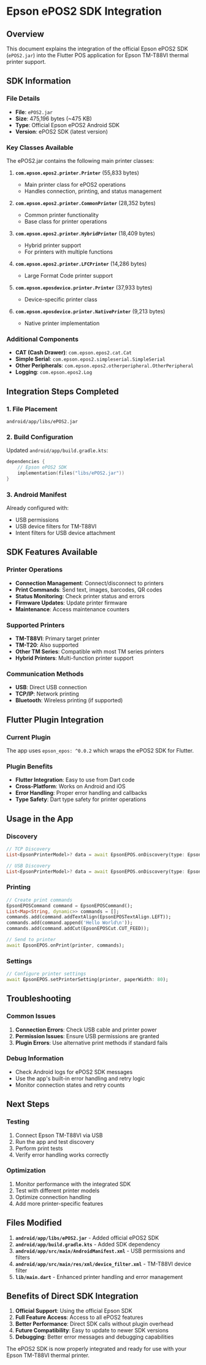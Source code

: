 # Epson ePOS2 SDK Integration

## Overview
This document explains the integration of the official Epson ePOS2 SDK (`ePOS2.jar`) into the Flutter POS application for Epson TM-T88VI thermal printer support.

## SDK Information

### File Details
- **File**: `ePOS2.jar`
- **Size**: 475,196 bytes (~475 KB)
- **Type**: Official Epson ePOS2 Android SDK
- **Version**: ePOS2 SDK (latest version)

### Key Classes Available
The ePOS2.jar contains the following main printer classes:

1. **`com.epson.epos2.printer.Printer`** (55,833 bytes)
   - Main printer class for ePOS2 operations
   - Handles connection, printing, and status management

2. **`com.epson.epos2.printer.CommonPrinter`** (28,352 bytes)
   - Common printer functionality
   - Base class for printer operations

3. **`com.epson.epos2.printer.HybridPrinter`** (18,409 bytes)
   - Hybrid printer support
   - For printers with multiple functions

4. **`com.epson.epos2.printer.LFCPrinter`** (14,286 bytes)
   - Large Format Code printer support

5. **`com.epson.eposdevice.printer.Printer`** (37,933 bytes)
   - Device-specific printer class

6. **`com.epson.eposdevice.printer.NativePrinter`** (9,213 bytes)
   - Native printer implementation

### Additional Components
- **CAT (Cash Drawer)**: `com.epson.epos2.cat.Cat`
- **Simple Serial**: `com.epson.epos2.simpleserial.SimpleSerial`
- **Other Peripherals**: `com.epson.epos2.otherperipheral.OtherPeripheral`
- **Logging**: `com.epson.epos2.Log`

## Integration Steps Completed

### 1. File Placement
```
android/app/libs/ePOS2.jar
```

### 2. Build Configuration
Updated `android/app/build.gradle.kts`:
```kotlin
dependencies {
    // Epson ePOS2 SDK
    implementation(files("libs/ePOS2.jar"))
}
```

### 3. Android Manifest
Already configured with:
- USB permissions
- USB device filters for TM-T88VI
- Intent filters for USB device attachment

## SDK Features Available

### Printer Operations
- **Connection Management**: Connect/disconnect to printers
- **Print Commands**: Send text, images, barcodes, QR codes
- **Status Monitoring**: Check printer status and errors
- **Firmware Updates**: Update printer firmware
- **Maintenance**: Access maintenance counters

### Supported Printers
- **TM-T88VI**: Primary target printer
- **TM-T20**: Also supported
- **Other TM Series**: Compatible with most TM series printers
- **Hybrid Printers**: Multi-function printer support

### Communication Methods
- **USB**: Direct USB connection
- **TCP/IP**: Network printing
- **Bluetooth**: Wireless printing (if supported)

## Flutter Plugin Integration

### Current Plugin
The app uses `epson_epos: ^0.0.2` which wraps the ePOS2 SDK for Flutter.

### Plugin Benefits
- **Flutter Integration**: Easy to use from Dart code
- **Cross-Platform**: Works on Android and iOS
- **Error Handling**: Proper error handling and callbacks
- **Type Safety**: Dart type safety for printer operations

## Usage in the App

### Discovery
```dart
// TCP Discovery
List<EpsonPrinterModel>? data = await EpsonEPOS.onDiscovery(type: EpsonEPOSPortType.TCP);

// USB Discovery
List<EpsonPrinterModel>? data = await EpsonEPOS.onDiscovery(type: EpsonEPOSPortType.USB);
```

### Printing
```dart
// Create print commands
EpsonEPOSCommand command = EpsonEPOSCommand();
List<Map<String, dynamic>> commands = [];
commands.add(command.addTextAlign(EpsonEPOSTextAlign.LEFT));
commands.add(command.append('Hello World\n'));
commands.add(command.addCut(EpsonEPOSCut.CUT_FEED));

// Send to printer
await EpsonEPOS.onPrint(printer, commands);
```

### Settings
```dart
// Configure printer settings
await EpsonEPOS.setPrinterSetting(printer, paperWidth: 80);
```

## Troubleshooting

### Common Issues
1. **Connection Errors**: Check USB cable and printer power
2. **Permission Issues**: Ensure USB permissions are granted
3. **Plugin Errors**: Use alternative print methods if standard fails

### Debug Information
- Check Android logs for ePOS2 SDK messages
- Use the app's built-in error handling and retry logic
- Monitor connection states and retry counts

## Next Steps

### Testing
1. Connect Epson TM-T88VI via USB
2. Run the app and test discovery
3. Perform print tests
4. Verify error handling works correctly

### Optimization
1. Monitor performance with the integrated SDK
2. Test with different printer models
3. Optimize connection handling
4. Add more printer-specific features

## Files Modified

1. **`android/app/libs/ePOS2.jar`** - Added official ePOS2 SDK
2. **`android/app/build.gradle.kts`** - Added SDK dependency
3. **`android/app/src/main/AndroidManifest.xml`** - USB permissions and filters
4. **`android/app/src/main/res/xml/device_filter.xml`** - TM-T88VI device filter
5. **`lib/main.dart`** - Enhanced printer handling and error management

## Benefits of Direct SDK Integration

1. **Official Support**: Using the official Epson SDK
2. **Full Feature Access**: Access to all ePOS2 features
3. **Better Performance**: Direct SDK calls without plugin overhead
4. **Future Compatibility**: Easy to update to newer SDK versions
5. **Debugging**: Better error messages and debugging capabilities

The ePOS2 SDK is now properly integrated and ready for use with your Epson TM-T88VI thermal printer.
